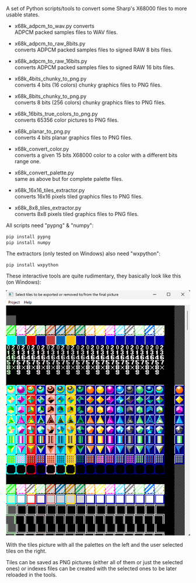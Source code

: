 A set of Python scripts/tools to convert some Sharp's X68000 files to more usable states.

- x68k_adpcm_to_wav.py converts<br>
  ADPCM packed samples files to WAV files.

- x68k_adpcm_to_raw_8bits.py<br>
  converts ADPCM packed samples files to signed RAW 8 bits files.

- x68k_adpcm_to_raw_16bits.py<br>
  converts ADPCM packed samples files to signed RAW 16 bits files.

- x68k_4bits_chunky_to_png.py<br>
  converts 4 bits (16 colors) chunky graphics files to PNG files.

- x68k_8bits_chunky_to_png.py<br>
  converts 8 bits (256 colors) chunky graphics files to PNG files.

- x68k_16bits_true_colors_to_png.py<br>
  converts 65356 color pictures to PNG files.

- x68k_planar_to_png.py<br>
  converts 4 bits planar graphics files to PNG files.

- x68k_convert_color.py<br>
  converts a given 15 bits X68000 color to a color with a different bits range one.

- x68k_convert_palette.py<br>
  same as above but for complete palette files.

- x68k_16x16_tiles_extractor.py<br>
  converts 16x16 pixels tiled graphics files to PNG files.

- x68k_8x8_tiles_extractor.py<br>
  converts 8x8 pixels tiled graphics files to PNG files.

All scripts need "pypng" & "numpy":

```
pip install pypng
pip install numpy
```
The extractors (only tested on Windows) also need "wxpython":

```
pip install wxpython
```

These interactive tools are quite rudimentary, they basically look like this (on Windows):

![alt text](extractor.png)

With the tiles picture with all the palettes on the left and the user selected tiles on the right.

Tiles can be saved as PNG pictures (either all of them or just the selected ones) 
or indexes files can be created with the selected ones to be later reloaded in the tools.

